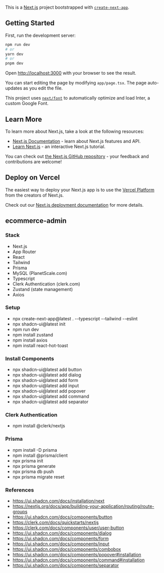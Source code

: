 This is a [Next.js](https://nextjs.org/) project bootstrapped with [`create-next-app`](https://github.com/vercel/next.js/tree/canary/packages/create-next-app).

## Getting Started

First, run the development server:

```bash
npm run dev
# or
yarn dev
# or
pnpm dev
```

Open [http://localhost:3000](http://localhost:3000) with your browser to see the result.

You can start editing the page by modifying `app/page.tsx`. The page auto-updates as you edit the file.

This project uses [`next/font`](https://nextjs.org/docs/basic-features/font-optimization) to automatically optimize and load Inter, a custom Google Font.

## Learn More

To learn more about Next.js, take a look at the following resources:

- [Next.js Documentation](https://nextjs.org/docs) - learn about Next.js features and API.
- [Learn Next.js](https://nextjs.org/learn) - an interactive Next.js tutorial.

You can check out [the Next.js GitHub repository](https://github.com/vercel/next.js/) - your feedback and contributions are welcome!

## Deploy on Vercel

The easiest way to deploy your Next.js app is to use the [Vercel Platform](https://vercel.com/new?utm_medium=default-template&filter=next.js&utm_source=create-next-app&utm_campaign=create-next-app-readme) from the creators of Next.js.

Check out our [Next.js deployment documentation](https://nextjs.org/docs/deployment) for more details.

## ecommerce-admin

### Stack
- Next.js
- App Router
- React
- Tailwind
- Prisma
- MySQL (PlanetScale.com)
- Typescript
- Clerk Authentication (clerk.com)
- Zustand (state management)
- Axios

### Setup
- npx create-next-app@latest . --typescript --tailwind --eslint
- npx shadcn-ui@latest init
- npm run dev
- npm install zustand
- npm install axios
- npm install react-hot-toast

### Install Components
- npx shadcn-ui@latest add button
- npx shadcn-ui@latest add dialog
- npx shadcn-ui@latest add form
- npx shadcn-ui@latest add input
- npx shadcn-ui@latest add popover
- npx shadcn-ui@latest add command
- npx shadcn-ui@latest add separator

### Clerk Authentication
- npm install @clerk/nextjs

### Prisma
- npm install -D prisma
- npm install @prisma/client
- npx prisma init
- npx prisma generate
- npx prisma db push
- npx prisma migrate reset

### References
- https://ui.shadcn.com/docs/installation/next
- https://nextjs.org/docs/app/building-your-application/routing/route-groups
- https://ui.shadcn.com/docs/components/button
- https://clerk.com/docs/quickstarts/nextjs
- https://clerk.com/docs/components/user/user-button
- https://ui.shadcn.com/docs/components/dialog
- https://ui.shadcn.com/docs/components/form
- https://ui.shadcn.com/docs/components/input
- https://ui.shadcn.com/docs/components/combobox
- https://ui.shadcn.com/docs/components/popover#installation
- https://ui.shadcn.com/docs/components/command#installation
- https://ui.shadcn.com/docs/components/separator